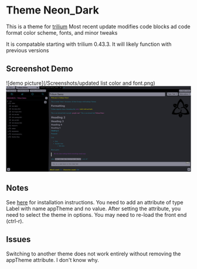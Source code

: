 # Theme Neon_Dark
This is a theme for [trilium](https://github.com/zadam/trilium)
Most recent update modifies code blocks ad code format color scheme, fonts, and minor tweaks

It is compatable starting with trilium 0.43.3. It will likely function with previous versions

## Screenshot Demo
![demo picture](/Screenshots/updated list color and font.png)
![demo picture](/Screenshots/Neon_Dark_Demo1.jpeg)

## Notes
See [here](https://github.com/zadam/trilium/wiki/Themes) for installation instructions. You need to add an attribute of type Label with name appTheme and no value. After setting the attribute, you need to select the theme in options. You may need to re-load the front end (ctrl-r).

## Issues
Switching to another theme does not work entirely without removing the appTheme attribute. I don't know why.
